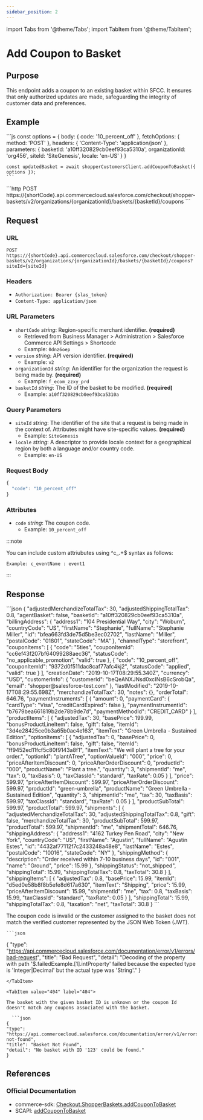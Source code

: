 ```yaml
---
sidebar_position: 2
---
```


import Tabs from '@theme/Tabs';
import TabItem from '@theme/TabItem';

# Add Coupon to Basket

## Purpose

This endpoint adds a coupon to an existing basket within SFCC. It ensures that only authorized updates are made, safeguarding the integrity of customer data and preferences.

## Example

<Tabs>
  <TabItem value="commerce-sdk" label="Commerce SDK">
    ```js
    const options = {
      body: {
        code: '10_percent_off'
      },
      fetchOptions: {
        method: 'POST'
      },
      headers: {
        'Content-Type': 'application/json'
      },
      parameters: {
        basketId: 'a10ff320829cb0eef93ca5310a',
        organizationId: 'org456',
        siteId: 'SiteGenesis',
        locale: 'en-US'
      }
    }

    const updatedBasket = await shopperCustomersClient.addCouponToBasket({ options });
    ```
  </TabItem>
  <TabItem value="scapi" label="SCAPI">
    ```http
    POST https://{shortCode}.api.commercecloud.salesforce.com/checkout/shopper-baskets/v2/organizations/{organizationId}/baskets/{basketId}/coupons
    ```
  </TabItem>
</Tabs>

## Request

### URL

``POST https://{shortCode}.api.commercecloud.salesforce.com/checkout/shopper-baskets/v2/organizations/{organizationId}/baskets/{basketId}/coupons?siteId={siteId}``

### Headers
- ``Authorization: Bearer {slas_token}``
- ``Content-Type: application/json``

### URL Parameters

- ``shortCode`` *string*: Region-specific merchant identifier. **(required)**
  - Retrieved from Business Manager > Administration > Salesforce Commerce API Settings > Shortcode
  - Example: ``0dnz6oep``
- ``version`` *string*: API version identifier. **(required)**
  - Example: `v2`
- ``organizationId`` *string*: An identifier for the organization the request is being made by. **(required)**
  - Example: `f_ecom_zzxy_prd`
- ``basketId`` *string*: The ID of the basket to be modified. **(required)**
  - Example: `a10ff320829cb0eef93ca5310a`

### Query Parameters

- ``siteId`` *string*: The identifier of the site that a request is being made in the context of. Attributes might have site-specific values. **(required)**
  - Example: `SiteGenesis`
- ``locale`` *string*: A descriptor to provide locale context for a geographical region by both a language and/or country code.
  - Example: `en-US`

### Request Body

```js
{
  "code": "10_percent_off"
}
```

### Attributes

- ``code`` *string*: The coupon code.
    - Example: ``10_percent_off``

:::note

You can include custom attriubutes using ^c_.+$ syntax as follows:

    Example: c_eventName : event1
:::

## Response

<Tabs>
  <TabItem value="200" label="200">
  ```json
{
  "adjustedMerchandizeTotalTax": 30,
  "adjustedShippingTotalTax": 0.8,
  "agentBasket": false,
  "basketId": "a10ff320829cb0eef93ca5310a",
  "billingAddress": {
    "address1": "104 Presidential Way",
    "city": "Woburn",
    "countryCode": "US",
    "firstName": "Stephanie",
    "fullName": "Stephanie Miller",
    "id": "bfea663fd3de75d5be3ec02702",
    "lastName": "Miller",
    "postalCode": "01801",
    "stateCode": "MA"
  },
  "channelType": "storefront",
  "couponItems": [
    {
      "code": "5ties",
      "couponItemId": "cc6ef43f207bf64099288aec36",
      "statusCode": "no_applicable_promotion",
      "valid": true
    },
    {
      "code": "10_percent_off",
      "couponItemId": "9372d0f511dac8caf77afc4kj2",
      "statusCode": "applied",
      "valid": true
    }
  ],
  "creationDate": "2019-10-17T08:29:55.340Z",
  "currency": "USD",
  "customerInfo": {
    "customerId": "beQeANXJNsd0xcINsB6cSrobQa",
    "email": "shopper@salesforce-test.com"
  },
  "lastModified": "2019-10-17T08:29:55.698Z",
  "merchandizeTotalTax": 30,
  "notes": {},
  "orderTotal": 646.76,
  "paymentInstruments": [
    {
      "amount": 0,
      "paymentCard": {
        "cardType": "Visa",
        "creditCardExpired": false
      },
      "paymentInstrumentId": "b7679bea661819b2de78b9de7d",
      "paymentMethodId": "CREDIT_CARD"
    }
  ],
  "productItems": [
    {
      "adjustedTax": 30,
      "basePrice": 199.99,
      "bonusProductLineItem": false,
      "gift": false,
      "itemId": "3d4e28425ce0b3a65b0ac4e163",
      "itemText": "Green Umbrella - Sustained Edition",
      "optionItems": [
        {
          "adjustedTax": 0,
          "basePrice": 0,
          "bonusProductLineItem": false,
          "gift": false,
          "itemId": "ff9452ed11fcf5c80f9143a8f1",
          "itemText": "We will plant a tree for your order.",
          "optionId": "plantATree",
          "optionValueId": "000",
          "price": 0,
          "priceAfterItemDiscount": 0,
          "priceAfterOrderDiscount": 0,
          "productId": "000",
          "productName": "Plant a tree.",
          "quantity": 3,
          "shipmentId": "me",
          "tax": 0,
          "taxBasis": 0,
          "taxClassId": "standard",
          "taxRate": 0.05
        }
      ],
      "price": 599.97,
      "priceAfterItemDiscount": 599.97,
      "priceAfterOrderDiscount": 599.97,
      "productId": "green-umbrella",
      "productName": "Green Umbrella - Sustained Edition",
      "quantity": 3,
      "shipmentId": "me",
      "tax": 30,
      "taxBasis": 599.97,
      "taxClassId": "standard",
      "taxRate": 0.05
    }
  ],
  "productSubTotal": 599.97,
  "productTotal": 599.97,
  "shipments": [
    {
      "adjustedMerchandizeTotalTax": 30,
      "adjustedShippingTotalTax": 0.8,
      "gift": false,
      "merchandizeTotalTax": 30,
      "productSubTotal": 599.97,
      "productTotal": 599.97,
      "shipmentId": "me",
      "shipmentTotal": 646.76,
      "shippingAddress": {
        "address1": "4162  Turkey Pen Road",
        "city": "New York",
        "countryCode": "US",
        "firstName": "Agustin",
        "fullName": "Agustin Estes",
        "id": "4432af77112f7c2433248a48e8",
        "lastName": "Estes",
        "postalCode": "10016",
        "stateCode": "NY"
      },
      "shippingMethod": {
        "description": "Order received within 7-10 business days",
        "id": "001",
        "name": "Ground",
        "price": 15.99
      },
      "shippingStatus": "not_shipped",
      "shippingTotal": 15.99,
      "shippingTotalTax": 0.8,
      "taxTotal": 30.8
    }
  ],
  "shippingItems": [
    {
      "adjustedTax": 0.8,
      "basePrice": 15.99,
      "itemId": "d5ed0e58b8f8b5efe8d617a630",
      "itemText": "Shipping",
      "price": 15.99,
      "priceAfterItemDiscount": 15.99,
      "shipmentId": "me",
      "tax": 0.8,
      "taxBasis": 15.99,
      "taxClassId": "standard",
      "taxRate": 0.05
    }
  ],
  "shippingTotal": 15.99,
  "shippingTotalTax": 0.8,
  "taxation": "net",
  "taxTotal": 30.8
}
  ```
  </TabItem>
  <TabItem value="400" label="400">

  The coupon code is invalid or the customer assigned to the basket does not match the verified customer represented by the JSON Web Token (JWT).

    ```json
   {
  "type": "https://api.commercecloud.salesforce.com/documentation/error/v1/errors/bad-request",
  "title": "Bad Request",
  "detail": "Decoding of the property with path '$.failedExample.[1].intProperty' failed because the expected type is 'Integer|Decimal' but the actual type was 'String'."
}

  ```
  </TabItem>

  <TabItem value="404" label="404">

  The basket with the given basket ID is unknown or the coupon Id doesn't match any coupons associated with the basket.

    ```json
{
  "type": "https://api.commercecloud.salesforce.com/documentation/error/v1/errors/basket-not-found",
  "title": "Basket Not Found",
  "detail": "No basket with ID '123' could be found."
}
  ```
  </TabItem>
</Tabs>

## References

### Official Documentation
- commerce-sdk: [Checkout.ShopperBaskets.addCouponToBasket](https://salesforcecommercecloud.github.io/commerce-sdk/classes/checkout.shopperbaskets.html#addcoupontobasket)
- SCAPI: [addCouponToBasket](https://developer.salesforce.com/docs/commerce/commerce-api/references/shopper-baskets-v2?meta=addCouponToBasket)

